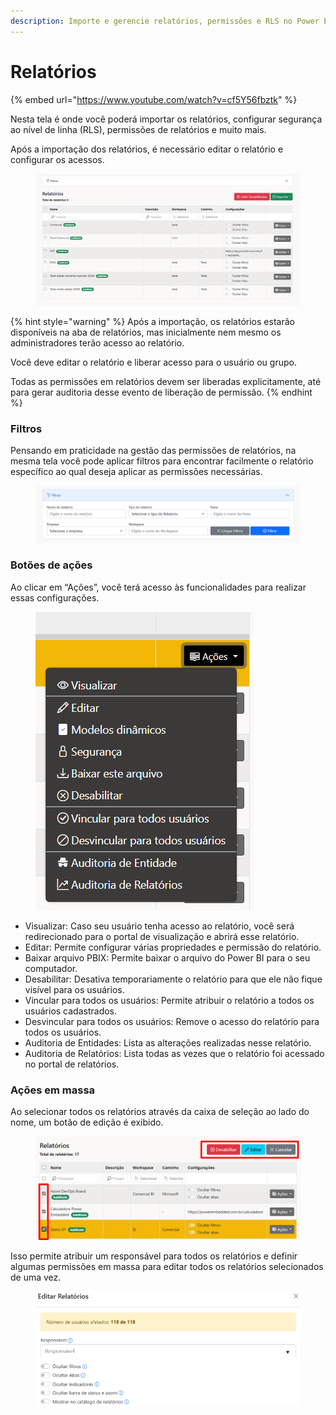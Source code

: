 ```yaml
---
description: Importe e gerencie relatórios, permissões e RLS no Power Embedded
---
```


# Relatórios

{% embed url="https://www.youtube.com/watch?v=cf5Y56fbztk" %}

Nesta tela é onde você poderá importar os relatórios, configurar segurança ao nível de linha (RLS), permissões de relatórios e muito mais.

Após a importação dos relatórios, é necessário editar o relatório e configurar os acessos.

<figure><img src="../../../.gitbook/assets/image (138).png" alt=""><figcaption></figcaption></figure>

{% hint style="warning" %}
Após a importação, os relatórios estarão disponíveis na aba de relatórios, mas inicialmente nem mesmo os administradores terão acesso ao relatório.

Você deve editar o relatório e liberar acesso para o usuário ou grupo.

Todas as permissões em relatórios devem ser liberadas explicitamente, até para gerar auditoria desse evento de liberação de permissão.
{% endhint %}



### **Filtros**

Pensando em praticidade na gestão das permissões de relatórios, na mesma tela você pode aplicar filtros para encontrar facilmente o relatório específico ao qual deseja aplicar as permissões necessárias.

<figure><img src="../../../.gitbook/assets/image (139).png" alt=""><figcaption></figcaption></figure>



### Botões de ações

Ao clicar em “Ações”, você terá acesso às funcionalidades para realizar essas configurações.

<div align="left"><figure><img src="../../../.gitbook/assets/image (141).png" alt=""><figcaption></figcaption></figure></div>

* Visualizar: Caso seu usuário tenha acesso ao relatório, você será redirecionado para o portal de visualização e abrirá esse relatório.
* Editar: Permite configurar várias propriedades e permissão do relatório.
* Baixar arquivo PBIX: Permite baixar o arquivo do Power BI para o seu computador.
* Desabilitar: Desativa temporariamente o relatório para que ele não fique visível para os usuários.
* Vincular para todos os usuários: Permite atribuir o relatório a todos os usuários cadastrados.
* Desvincular para todos os usuários: Remove o acesso do relatório para todos os usuários.
* Auditoria de Entidades: Lista as alterações realizadas nesse relatório.
* Auditoria de Relatórios: Lista todas as vezes que o relatório foi acessado no portal de relatórios.



### **Ações em massa**

Ao selecionar todos os relatórios através da caixa de seleção ao lado do nome, um botão de edição é exibido.

<figure><img src="../../../.gitbook/assets/image (135).png" alt=""><figcaption></figcaption></figure>

Isso permite atribuir um responsável para todos os relatórios e definir algumas permissões em massa para editar todos os relatórios selecionados de uma vez.

<figure><img src="../../../.gitbook/assets/image (140).png" alt=""><figcaption></figcaption></figure>
